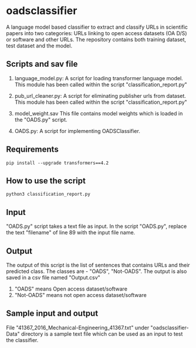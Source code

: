 # oadsclassifier

A language model based classifier to extract and classify URLs in scientific papers into two categories: URLs linking to open access datasets (OA D/S) or software and other URLs. The repository contains both training dataset, test dataset and the model. 

Scripts and sav file
---------------
1. language_model.py:
    A script for loading transformer language model. This module has been called within the script "classification_report.py"
    
2. pub_url_cleaner.py:
    A script for eliminating publisher urls from dataset. This module has been called within the script "classification_report.py"

3. model_weight.sav
   This file contains model weights which is loaded in the "OADS.py" script.
    
4. OADS.py:
    A script for implementing OADSClassifier.
    
Requirements
---------------
    pip install --upgrade transformers==4.2
    

How to use the script
---------------------
    python3 classification_report.py

Input
---------------------

"OADS.py" script takes a text file as input. In the script "OADS.py", replace the text "filename" of line 89 with the input file name.

Output
---------------------

The output of this script is the list of sentences that contains URLs and their predicted class. The classes are - "OADS", "Not-OADS". The output is also saved in a csv file named "Output.csv"
1. "OADS" means Open access dataset/software
2. "Not-OADS" means not open access dataset/software

Sample input and output
---------------------
File "41367_2016_Mechanical-Engineering_41367.txt" under "oadsclassifier-Data" directory is a sample text file which can be used as an input to test the classifier.

      
